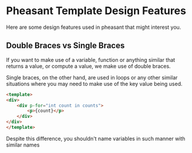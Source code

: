 # Pheasant Template Design Features

Here are some design features used in pheasant that might interest you.

## Double Braces vs Single Braces
If you want to make use of a variable, function or anything similar that returns a value, or compute a value, we make use of double braces. 

Single braces, on the other hand, are used in loops or any other similar situations where you may need to make use of the key value being used.
```html
<template>
<div>
    <div p-for="int count in counts">
        <p>{count}</p>
    </div>
</div>
</template>
```

Despite this difference, you shouldn't name variables in such manner with similar names